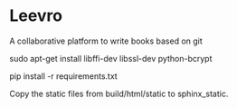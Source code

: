 # Leevro
A collaborative platform to write books based on git

  sudo apt-get install libffi-dev libssl-dev python-bcrypt

  pip install -r requirements.txt

Copy the static files from build/html/static to sphinx_static.



